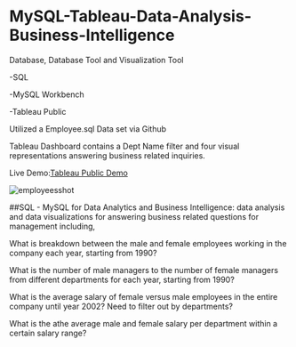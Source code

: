 # MySQL-Tableau-Data-Analysis-Business-Intelligence

Database, Database Tool and Visualization Tool

-SQL

-MySQL Workbench

-Tableau Public 

Utilized a Employee.sql Data set via Github

Tableau Dashboard contains a Dept Name filter and four visual representations answering business related inquiries. 

Live Demo:[Tableau Public Demo](https://public.tableau.com/app/profile/jeremiah.m3635/viz/Employee_sqlDataAnalysis/Dashboard1?publish=yes)

![employeesshot](https://user-images.githubusercontent.com/86543368/207450608-bdc2680f-3c9d-49cd-93b4-53322f97fa49.png)


##SQL - MySQL for Data Analytics and Business Intelligence: data analysis and data visualizations for answering business related questions for management including,

What is breakdown between the male and female employees working in the company each year, starting from 1990?

What is the number of male managers to the number of female managers from different departments for each year, starting from 1990?

What is the average salary of female versus male employees in the entire company until year 2002? Need to filter out by departments?

What is the athe average male and female salary per department within a certain salary range?

